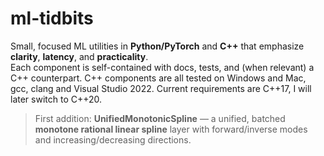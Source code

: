 # ml-tidbits

Small, focused ML utilities in **Python/PyTorch** and **C++** that emphasize **clarity**, **latency**, and **practicality**.  
Each component is self-contained with docs, tests, and (when relevant) a C++ counterpart. 
C++ components are all tested on Windows and Mac, gcc, clang and Visual Studio 2022. Current requirements are C++17, I will later switch to C++20.

> First addition: **UnifiedMonotonicSpline** — a unified, batched **monotone rational linear spline** layer with forward/inverse modes and increasing/decreasing directions.
